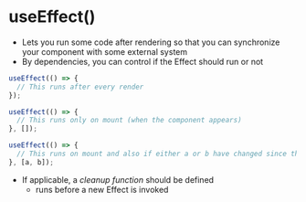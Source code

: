 # useEffect()

- Lets you run some code after rendering so that you can synchronize your component with some external system
- By dependencies, you can control if the Effect should run or not

```jsx
useEffect(() => {
  // This runs after every render
});

useEffect(() => {
  // This runs only on mount (when the component appears)
}, []);

useEffect(() => {
  // This runs on mount and also if either a or b have changed since the last render
}, [a, b]);
```

- If applicable, a *cleanup function* should be defined
  - runs before a new Effect is invoked
